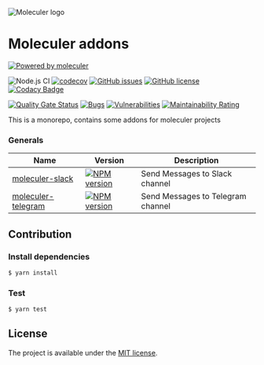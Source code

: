 ![Moleculer logo](http://moleculer.services/images/banner.png)

# Moleculer addons

[![Powered by moleculer](https://img.shields.io/badge/Powered%20by-Moleculer-green.svg?colorB=0e83cd)](http://moleculer.services/)


![Node.js CI](https://github.com/d0whc3r/moleculer-addons/workflows/Node.js%20CI/badge.svg)
[![codecov](https://codecov.io/gh/d0whc3r/moleculer-addons/branch/master/graph/badge.svg)](https://codecov.io/gh/d0whc3r/moleculer-addons)
[![GitHub issues](https://img.shields.io/github/issues/d0whc3r/moleculer-addons.svg)](https://github.com/d0whc3r/moleculer-addons/issues) 
[![GitHub license](https://img.shields.io/github/license/d0whc3r/moleculer-addons.svg)](https://github.com/d0whc3r/moleculer-addons/blob/master/LICENSE)
[![Codacy Badge](https://app.codacy.com/project/badge/Grade/d1cf7d6be1c94d56bd6e30ee1fd5ebc9)](https://www.codacy.com/manual/d0whc3r/moleculer-addons?utm_source=github.com&amp;utm_medium=referral&amp;utm_content=d0whc3r/moleculer-addons&amp;utm_campaign=Badge_Grade)

[![Quality Gate Status](https://sonarcloud.io/api/project_badges/measure?project=d0whc3r_moleculer-addons&metric=alert_status)](https://sonarcloud.io/dashboard?id=d0whc3r_moleculer-addons)
[![Bugs](https://sonarcloud.io/api/project_badges/measure?project=d0whc3r_moleculer-addons&metric=bugs)](https://sonarcloud.io/dashboard?id=d0whc3r_moleculer-addons)
[![Vulnerabilities](https://sonarcloud.io/api/project_badges/measure?project=d0whc3r_moleculer-addons&metric=vulnerabilities)](https://sonarcloud.io/dashboard?id=d0whc3r_moleculer-addons)
[![Maintainability Rating](https://sonarcloud.io/api/project_badges/measure?project=d0whc3r_moleculer-addons&metric=sqale_rating)](https://sonarcloud.io/dashboard?id=d0whc3r_moleculer-addons)


This is a monorepo, contains some addons for moleculer projects

### Generals
| Name | Version | Description |
| ---- | ------- | ----------- |
| [moleculer-slack](/packages/moleculer-slack#readme) | [![NPM version](https://img.shields.io/npm/v/@d0whc3r/moleculer-slack.svg)](https://www.npmjs.com/package/@d0whc3r/moleculer-slack) | Send Messages to Slack channel |
| [moleculer-telegram](/packages/moleculer-telegram#readme) | [![NPM version](https://img.shields.io/npm/v/@d0whc3r/moleculer-telegram.svg)](https://www.npmjs.com/package/@d0whc3r/moleculer-telegram) | Send Messages to Telegram channel |

## Contribution

### Install dependencies
```bash
$ yarn install
```

### Test
```bash
$ yarn test
```

## License
The project is available under the [MIT license](https://tldrlegal.com/license/mit-license).
